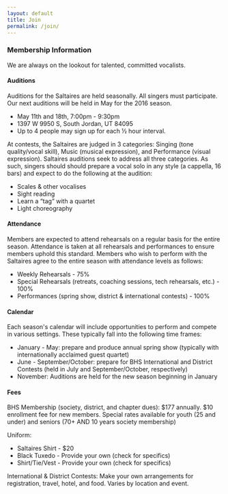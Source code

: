 ```yaml
---
layout: default
title: Join
permalink: /join/
---
```


### Membership Information

We are always on the lookout for talented, committed vocalists.

#### Auditions

Auditions for the Saltaires are held seasonally. All singers must participate. Our next auditions will be held in May for the 2016 season.

* May 11th and 18th, 7:00pm - 9:30pm
* 1397 W 9950 S, South Jordan, UT 84095
* Up to 4 people may sign up for each ½ hour interval.

At contests, the Saltaires are judged in 3 categories: Singing (tone quality/vocal skill), Music (musical expression), and Performance (visual expression). Saltaires auditions seek to address all three categories. As such, singers should should prepare a vocal solo in any style (a cappella, 16 bars) and expect to do the following at the audition:

* Scales & other vocalises
* Sight reading
* Learn a “tag” with a quartet
* Light choreography

#### Attendance

Members are expected to attend rehearsals on a regular basis for the entire season. Attendance is taken at all rehearsals and performances to ensure members uphold this standard. Members who wish to perform with the Saltaires agree to the entire season with attendance levels as follows:

* Weekly Rehearsals - 75%
* Special Rehearsals (retreats, coaching sessions, tech rehearsals, etc.) - 100%
* Performances (spring show, district & international contests) - 100%

#### Calendar

Each season's calendar will include opportunities to perform and compete in various settings. These typically fall into the following time frames:

* January - May: prepare and produce annual spring show (typically with internationally acclaimed guest quartet)
* June - September/October: prepare for BHS International and District Contests (held in July and September/October, respectively)
* November: Auditions are held for the new season beginning in January

#### Fees

BHS Membership (society, district, and chapter dues): $177 annually. $10 enrollment fee for new members. Special rates available for youth (25 and under) and seniors (70+ AND 10 years society membership)

Uniform:

* Saltaires Shirt - $20
* Black Tuxedo - Provide your own (check for specifics)
* Shirt/Tie/Vest - Provide your own (check for specifics)

International & District Contests: Make your own arrangements for registration, travel, hotel, and food. Varies by location and event.
